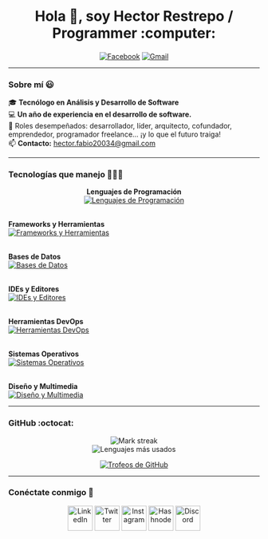 <h1 align="center">Hola 👋, soy Hector Restrepo / Programmer :computer:</h1>

<p align="center">
  <a href="#"><img align="center" src="https://camo.githubusercontent.com/8ceae4de650f63bd2d9b9a14988510ce0c1437f9c7b34d81e20b7adc5d006dfb/68747470733a2f2f696d672e736869656c64732e696f2f62616467652f46616365626f6f6b2d3138373746323f7374796c653d666f722d7468652d6261646765266c6f676f3d66616365626f6f6b266c6f676f436f6c6f723d7768697465" alt="Facebook" /></a>
  <a href="#"><img align="center" src="https://camo.githubusercontent.com/e5cfad4cbb1e023463333923b069b81749d94e8ff5722f851c7bb01d65bb0e95/68747470733a2f2f696d672e736869656c64732e696f2f62616467652f476d61696c2d4431343833363f7374796c653d666f722d7468652d6261646765266c6f676f3d676d61696c266c6f676f436f6c6f723d7768697465" alt="Gmail" /></a>
</p>

---

### Sobre mí 😃
🎓 **Tecnólogo en Análisis y Desarrollo de Software**  
💻 **Un año de experiencia en el desarrollo de software.**  
📝 Roles desempeñados: desarrollador, líder, arquitecto, cofundador, emprendedor, programador freelance... ¡y lo que el futuro traiga!  
📫 **Contacto:** [hector.fabio20034@gmail.com](mailto:hector.fabio20034@gmail.com)

---

### Tecnologías que manejo 👨🏻‍💻
<p align="center">
  <!-- Lenguajes de Programación -->
  <b>Lenguajes de Programación</b><br>
  <a href="https://skillicons.dev">
    <img src="https://skillicons.dev/icons?i=c,cs,cpp,java,php,py,dart,js" alt="Lenguajes de Programación" />
  </a>
  <br><br>
  
  <!-- Frameworks y Herramientas -->
  <b>Frameworks y Herramientas</b><br>
  <a href="https://skillicons.dev">
    <img src="https://skillicons.dev/icons?i=flutter,dotnet,nodejs,materialui,gtk" alt="Frameworks y Herramientas" />
  </a>
  <br><br>
  
  <!-- Bases de Datos -->
  <b>Bases de Datos</b><br>
  <a href="https://skillicons.dev">
    <img src="https://skillicons.dev/icons?i=mysql,sqlite,firebase" alt="Bases de Datos" />
  </a>
  <br><br>
  
  <!-- IDEs y Editores -->
  <b>IDEs y Editores</b><br>
  <a href="https://skillicons.dev">
    <img src="https://skillicons.dev/icons?i=androidstudio,eclipse,vscode" alt="IDEs y Editores" />
  </a>
  <br><br>
  
  <!-- Herramientas DevOps -->
  <b>Herramientas DevOps</b><br>
  <a href="https://skillicons.dev">
    <img src="https://skillicons.dev/icons?i=docker,git,github,bash" alt="Herramientas DevOps" />
  </a>
  <br><br>
  
  <!-- Sistemas Operativos -->
  <b>Sistemas Operativos</b><br>
  <a href="https://skillicons.dev">
    <img src="https://skillicons.dev/icons?i=linux" alt="Sistemas Operativos" />
  </a>
  <br><br>
  
  <!-- Diseño y Multimedia -->
  <b>Diseño y Multimedia</b><br>
  <a href="https://skillicons.dev">
    <img src="https://skillicons.dev/icons?i=ai,ps" alt="Diseño y Multimedia" />
  </a>
</p>


---

### GitHub :octocat:
<p align="center">
  <img alt="Mark streak" src="https://github-readme-streak-stats.herokuapp.com/?user=unsimpledev&theme=dark&hide_border=false" />
  <br />
  <img alt="Lenguajes más usados" src="https://github-readme-stats.anuraghazra1.vercel.app/api/top-langs/?username=unsimpledev&theme=dark&hide_border=false&no-bg=true&no-frame=true&langs_count=10" />
</p>

<p align="center">
  <a href="https://github.com/ryo-ma/github-profile-trophy" title="Ver más">
    <img src="https://github-profile-trophy.vercel.app/?username=unsimpledev&theme=radical&row=1&column=7&margin-h=15&margin-w=5&no-bg=true" alt="Trofeos de GitHub" />
  </a>
</p>

---

### Conéctate conmigo 🤝
<p align="center">
  <a href="#" target="blank"><img align="center" src="https://user-images.githubusercontent.com/88904952/234979284-68c11d7f-1acc-4f0c-ac78-044e1037d7b0.png" alt="LinkedIn" height="50" width="50" /></a>
  <a href="#" target="blank"><img align="center" src="https://user-images.githubusercontent.com/88904952/234980676-61bfb021-ecc8-48f7-88e6-34c1b06c4a58.png" alt="Twitter" height="50" width="50" /></a>
  <a href="#" target="blank"><img align="center" src="https://user-images.githubusercontent.com/88904952/234981169-2dd1e58f-4b7e-468c-8213-034ba62156c3.png" alt="Instagram" height="50" width="50" /></a>
  <a href="https://1010nishant.hashnode.dev/" target="blank"><img align="center" src="https://user-images.githubusercontent.com/88904952/234982196-562aea17-5532-4550-8c08-1c7cb994a541.png" alt="Hashnode" height="50" width="50" /></a>
  <a href="#" target="blank"><img align="center" src="https://user-images.githubusercontent.com/88904952/234982627-019fd336-6248-453c-9b05-97c13fd1d207.png" alt="Discord" height="50" width="50" /></a>
</p>
